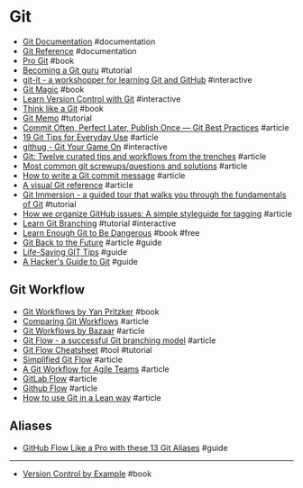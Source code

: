 # Git

- [Git Documentation](http://git-scm.com/doc) #documentation
- [Git Reference](http://gitref.org) #documentation
- [Pro Git](http://git-scm.com/book/en/v2) #book
- [Becoming a Git guru](https://www.atlassian.com/git/tutorials) #tutorial
- [git-it - a workshopper for learning Git and GitHub](https://github.com/jlord/git-it) #interactive
- [Git Magic](http://www-cs-students.stanford.edu/~blynn/gitmagic) #book
- [Learn Version Control with Git](http://www.git-tower.com/learn/git/ebook/command-line/introduction) #interactive
- [Think like a Git](http://think-like-a-git.net) #book
- [Git Memo](http://git-memo.mzlinux.org/en/latest/index.html) #tutorial
- [Commit Often, Perfect Later, Publish Once — Git Best Practices](http://sethrobertson.github.io/GitBestPractices) #article
- [19 Git Tips for Everyday Use](http://www.alexkras.com/19-git-tips-for-everyday-use) #article
- [githug - Git Your Game On](https://github.com/Gazler/githug) #interactive
- [Git: Twelve curated tips and workflows from the trenches](http://durdn.com/blog/2012/12/05/git-12-curated-git-tips-and-workflows) #article
- [Most common git screwups/questions and solutions](http://41j.com/blog/2015/02/common-git-screwupsquestions-solutions) #article 
- [How to write a Git commit message](http://chris.beams.io/posts/git-commit) #article
- [A visual Git reference](http://marklodato.github.io/visual-git-guide/index-en.html) #article 
- [Git Immersion - a guided tour that walks you through the fundamentals of Git](http://gitimmersion.com/index.html) #tutorial
- [How we organize GitHub issues: A simple styleguide for tagging](https://robinpowered.com/blog/best-practice-system-for-organizing-and-tagging-github-issues) #article
- [Learn Git Branching](http://pcottle.github.io/learnGitBranching) #tutorial #interactive
- [Learn Enough Git to Be Dangerous](http://www.learnenough.com/git-tutorial) #book #free
- [Git Back to the Future](https://philna.sh/blog/2017/01/04/git-back-to-the-future) #article #guide
- [Life-Saving GIT Tips](https://www.cuttlesoft.com/life-saving-git-tips) #guide
- [A Hacker's Guide to Git](https://wildlyinaccurate.com/a-hackers-guide-to-git/) #guide

## Git Workflow
    
- [Git Workflows by Yan Pritzker](http://documentup.com/skwp/git-workflows-book) #book
- [Comparing Git Workflows](https://www.atlassian.com/git/tutorials/comparing-workflows) #article
- [Git Workflows by Bazaar](http://wiki.bazaar.canonical.com/Workflows) #article
- [Git Flow - a successful Git branching model](http://nvie.com/posts/a-successful-git-branching-model) #article
- [Git Flow Cheatsheet](http://danielkummer.github.io/git-flow-cheatsheet) #tool #tutorial
- [Simplified Git Flow](http://drewfradette.ca/a-simpler-successful-git-branching-model) #article
- [A Git Workflow for Agile Teams](http://reinh.com/blog/2009/03/02/a-git-workflow-for-agile-teams.html) #article
- [GitLab Flow](https://about.gitlab.com/2014/09/29/gitlab-flow) #article
- [Github Flow](http://scottchacon.com/2011/08/31/github-flow.html) #article
- [How to use Git in a Lean way](http://boynux.com/how-to-use-git-lean-way) #article

## Aliases 

- [GitHub Flow Like a Pro with these 13 Git Aliases](http://haacked.com/archive/2014/07/28/github-flow-aliases) #guide 


***

- [Version Control by Example](http://ericsink.com/vcbe/html/bk01-toc.html) #book
